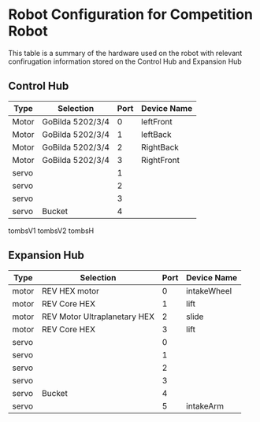# Robot Configuration for Competition Robot
This table is a summary of the hardware used on the robot with relevant confirugation information stored on the Control Hub and Expansion Hub 

## Control Hub

| Type  | Selection        | Port | Device Name   |
|-------|------------------|------|--------------|
| Motor | GoBilda 5202/3/4 | 0    | leftFront    |
| Motor | GoBilda 5202/3/4 | 1    | leftBack     |
| Motor | GoBilda 5202/3/4 | 2    | RightBack    |
| Motor | GoBilda 5202/3/4 | 3    | RightFront   |
| servo |                  | 1    |              |
| servo |                  | 2    |              |
| servo |                  | 3    |              |
| servo | Bucket           | 4    |              |

tombsV1
tombsV2
tombsH

## Expansion Hub
| Type  | Selection                    | Port | Device Name |
|-------|------------------------------|------|-------------|
| motor | REV HEX motor                | 0    | intakeWheel |
| motor | REV Core HEX                 | 1    | lift        |
| motor | REV Motor Ultraplanetary HEX | 2    | slide       |
| motor | REV Core HEX                 | 3    | lift        |
| servo |                              | 0    |             |
| servo |                              | 1    |             |
| servo |                              | 2    |             |
| servo |                              | 3    |             |
| servo | Bucket                       | 4    |             |
| servo |                              | 5    | intakeArm   |
